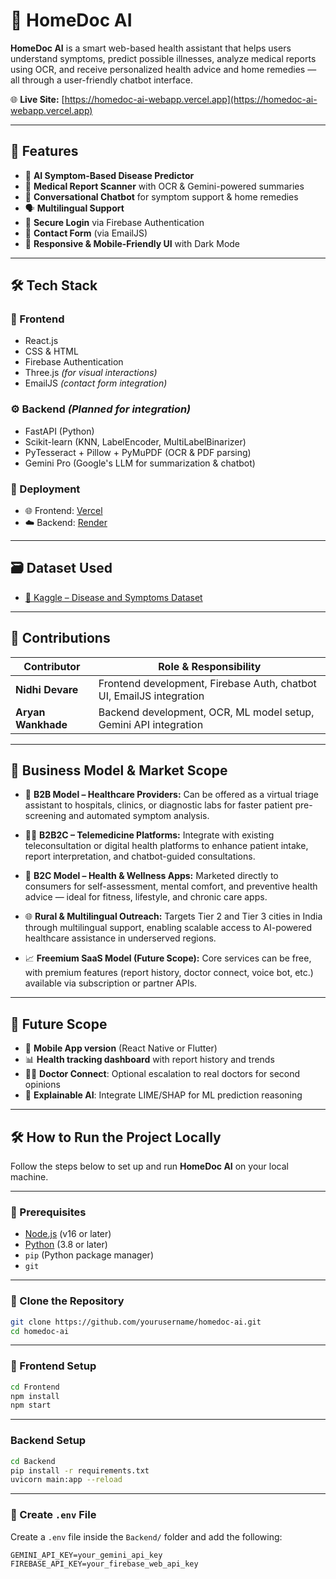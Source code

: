 # 🏥 HomeDoc AI

**HomeDoc AI** is a smart web-based health assistant that helps users understand symptoms, predict possible illnesses, analyze medical reports using OCR, and receive personalized health advice and home remedies — all through a user-friendly chatbot interface.

🌐 **Live Site:** [https://homedoc-ai-webapp.vercel.app](https://homedoc-ai-webapp.vercel.app)

---

## 🧩 Features

- 🤖 **AI Symptom-Based Disease Predictor**
- 🧾 **Medical Report Scanner** with OCR & Gemini-powered summaries
- 💬 **Conversational Chatbot** for symptom support & home remedies
- 🗣️ **Multilingual Support** 
- 🔐 **Secure Login** via Firebase Authentication
- 📩 **Contact Form** (via EmailJS)
- 📱 **Responsive & Mobile-Friendly UI** with Dark Mode

---

## 🛠️ Tech Stack

### 🎨 Frontend
- React.js  
- CSS & HTML  
- Firebase Authentication  
- Three.js *(for visual interactions)*  
- EmailJS *(contact form integration)*

### ⚙️ Backend *(Planned for integration)*
- FastAPI (Python)
- Scikit-learn (KNN, LabelEncoder, MultiLabelBinarizer)
- PyTesseract + Pillow + PyMuPDF (OCR & PDF parsing)
- Gemini Pro (Google's LLM for summarization & chatbot)

### 🚀 Deployment
- 🌐 Frontend: [Vercel](https://vercel.com)
- ☁️ Backend: [Render](https://render.com)

---

## 🗃️ Dataset Used

- [🧪 Kaggle – Disease and Symptoms Dataset](https://www.kaggle.com/datasets/dhivyeshrk/diseases-and-symptoms-dataset)

---

## 👥 Contributions

| Contributor       | Role & Responsibility                                               |
|------------------|---------------------------------------------------------------------|
| **Nidhi Devare** | Frontend development, Firebase Auth, chatbot UI, EmailJS integration |
| **Aryan Wankhade** | Backend development, OCR, ML model setup, Gemini API integration |

---

## 💼 Business Model & Market Scope

- 🏥 **B2B Model – Healthcare Providers:** Can be offered as a virtual triage assistant to hospitals, clinics, or diagnostic labs for faster patient pre-screening and automated symptom analysis.

- 👩‍⚕️ **B2B2C – Telemedicine Platforms:** Integrate with existing teleconsultation or digital health platforms to enhance patient intake, report interpretation, and chatbot-guided consultations.

- 📱 **B2C Model – Health & Wellness Apps:** Marketed directly to consumers for self-assessment, mental comfort, and preventive health advice — ideal for fitness, lifestyle, and chronic care apps.

- 🌐 **Rural & Multilingual Outreach:** Targets Tier 2 and Tier 3 cities in India through multilingual support, enabling scalable access to AI-powered healthcare assistance in underserved regions.

- 📈 **Freemium SaaS Model (Future Scope):** Core services can be free, with premium features (report history, doctor connect, voice bot, etc.) available via subscription or partner APIs.


---

## 🔮 Future Scope

- 📲 **Mobile App version** (React Native or Flutter)
- 📊 **Health tracking dashboard** with report history and trends
- 👨‍⚕️ **Doctor Connect**: Optional escalation to real doctors for second opinions
- 🔎 **Explainable AI**: Integrate LIME/SHAP for ML prediction reasoning

---

## 🛠️ How to Run the Project Locally

Follow the steps below to set up and run **HomeDoc AI** on your local machine.

---

### 🔹 Prerequisites

- [Node.js](https://nodejs.org/) (v16 or later)
- [Python](https://www.python.org/) (3.8 or later)
- `pip` (Python package manager)
- `git`

---

### 📁 Clone the Repository

```bash
git clone https://github.com/yourusername/homedoc-ai.git
cd homedoc-ai
```
---

### 🎨 Frontend Setup

```bash
cd Frontend
npm install
npm start
```
---

### Backend Setup
```bash
cd Backend
pip install -r requirements.txt
uvicorn main:app --reload
```
---

### 🔐 Create `.env` File

Create a `.env` file inside the `Backend/` folder and add the following:

```env
GEMINI_API_KEY=your_gemini_api_key
FIREBASE_API_KEY=your_firebase_web_api_key
